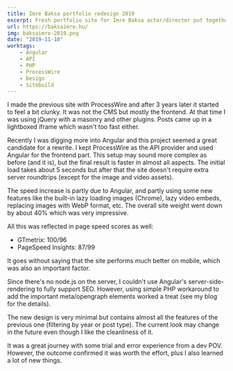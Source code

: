 ```yaml
---
title: Imre Baksa portfolio redesign 2019
excerpt: Fresh portfolio site for Imre Baksa actor/director put together with Angular + ProcessWire.
url: https://baksaimre.hu/
img: baksaimre-2019.png
date: "2019-11-10"
worktags:
    - Angular
    - API
    - PHP
    - ProcessWire
    - Design
    - Sitebuild
---
```


I made the previous site with ProcessWire and after 3 years later it started to feel a bit clunky. It was not the CMS but mostly the frontend. At that time I was using jQuery with a masonry and other plugins. Posts came up in a lightboxed iframe which wasn't too fast either.

Recently I was digging more into Angular and this project seemed a great candidate for a rewrite. I kept ProcessWire as the API provider and used Angular for the frontend part. This setup may sound more complex as before (and it is), but the final result is faster in almost all aspects. The initial load takes about 5 seconds but after that the site doesn't require extra server roundtrips (except for the image and video assets).

The speed increase is partly due to Angular, and partly using some new features like the built-in lazy loading images (Chrome), lazy video embeds, replacing images with WebP format, etc.  The overall site weight went down by about 40% which was very impressive.

All this was reflected in page speed scores as well:

- GTmetrix: 100/96
- PageSpeed Insights: 87/99

It goes without saying that the site performs much better on mobile, which was also an important factor.

Since there's no node.js on the server, I couldn't use Angular's server-side-rendering to fully support SEO. However, using simple PHP workaround to add the important meta/opengraph elements worked a treat (see my blog for the details).

The new design is very minimal but contains almost all the features of the previous one (filtering by year or post type). The current look may change in the future even though I like the cleanliness of it.

It was a great journey with some trial and error experience from a dev POV. However, the outcome confirmed it was worth the effort, plus I also learned a lot of new things.